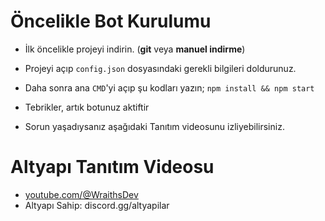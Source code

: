 # Öncelikle Bot Kurulumu
- İlk öncelikle projeyi indirin. (**git** veya **manuel indirme**)
- Projeyi açıp `config.json` dosyasındaki gerekli bilgileri doldurunuz.
- Daha sonra ana `CMD`'yi açıp şu kodları yazın; `npm install && npm start`
- Tebrikler, artık botunuz aktiftir

- Sorun yaşadıysanız aşağıdaki Tanıtım videosunu izliyebilirsiniz.

# Altyapı Tanıtım Videosu
- [youtube.com/@WraithsDev](https://youtube.com/@WraithsDev)
- Altyapı Sahip: discord.gg/altyapilar